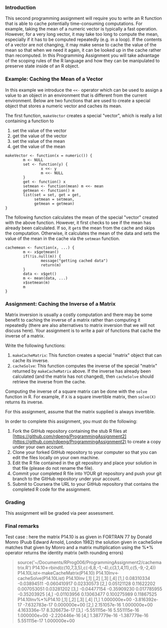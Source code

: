 ### Introduction

This second programming assignment will require you to write an R
function that is able to cache potentially time-consuming computations.
For example, taking the mean of a numeric vector is typically a fast
operation. However, for a very long vector, it may take too long to
compute the mean, especially if it has to be computed repeatedly (e.g.
in a loop). If the contents of a vector are not changing, it may make
sense to cache the value of the mean so that when we need it again, it
can be looked up in the cache rather than recomputed. In this
Programming Assignment you will take advantage of the scoping rules of
the R language and how they can be manipulated to preserve state inside
of an R object.

### Example: Caching the Mean of a Vector

In this example we introduce the `<<-` operator which can be used to
assign a value to an object in an environment that is different from the
current environment. Below are two functions that are used to create a
special object that stores a numeric vector and caches its mean.

The first function, `makeVector` creates a special "vector", which is
really a list containing a function to

1.  set the value of the vector
2.  get the value of the vector
3.  set the value of the mean
4.  get the value of the mean

<!-- -->

    makeVector <- function(x = numeric()) {
            m <- NULL
            set <- function(y) {
                    x <<- y
                    m <<- NULL
            }
            get <- function() x
            setmean <- function(mean) m <<- mean
            getmean <- function() m
            list(set = set, get = get,
                 setmean = setmean,
                 getmean = getmean)
    }

The following function calculates the mean of the special "vector"
created with the above function. However, it first checks to see if the
mean has already been calculated. If so, it `get`s the mean from the
cache and skips the computation. Otherwise, it calculates the mean of
the data and sets the value of the mean in the cache via the `setmean`
function.

    cachemean <- function(x, ...) {
            m <- x$getmean()
            if(!is.null(m)) {
                    message("getting cached data")
                    return(m)
            }
            data <- x$get()
            m <- mean(data, ...)
            x$setmean(m)
            m
    }

### Assignment: Caching the Inverse of a Matrix

Matrix inversion is usually a costly computation and there may be some
benefit to caching the inverse of a matrix rather than computing it
repeatedly (there are also alternatives to matrix inversion that we will
not discuss here). Your assignment is to write a pair of functions that
cache the inverse of a matrix.

Write the following functions:

1.  `makeCacheMatrix`: This function creates a special "matrix" object
    that can cache its inverse.
2.  `cacheSolve`: This function computes the inverse of the special
    "matrix" returned by `makeCacheMatrix` above. If the inverse has
    already been calculated (and the matrix has not changed), then
    `cacheSolve` should retrieve the inverse from the cache.

Computing the inverse of a square matrix can be done with the `solve`
function in R. For example, if `X` is a square invertible matrix, then
`solve(X)` returns its inverse.

For this assignment, assume that the matrix supplied is always
invertible.

In order to complete this assignment, you must do the following:

1.  Fork the GitHub repository containing the stub R files at
    [https://github.com/rdpeng/ProgrammingAssignment2](https://github.com/rdpeng/ProgrammingAssignment2)
    to create a copy under your own account.
2.  Clone your forked GitHub repository to your computer so that you can
    edit the files locally on your own machine.
3.  Edit the R file contained in the git repository and place your
    solution in that file (please do not rename the file).
4.  Commit your completed R file into YOUR git repository and push your
    git branch to the GitHub repository under your account.
5.  Submit to Coursera the URL to your GitHub repository that contains
    the completed R code for the assignment.

### Grading

This assignment will be graded via peer assessment.

### Final remarks

Test case : 
 here the matrix P14.10 is as given in FORTRAN 77 by Donald Monro (Puub Edward Arnold, London 1982)
 the solution given in cacheSolve matches that given by Monro
 and a matrix multiplication using the %*% operator returns the identity matrix (with rounding errors)
> source('~/Documents/RProg006/ProgrammingAssignment2/cachematrix.R')
> P14.10<-rbind(c(10,7,3,5),c(-6,8,-1,-4),c(3,1,4,11),c(5,-9,-2,4))
> P14.10List<-makeCacheMatrix(P14.10)
> P14.10Inv<-cacheSolve(P14.10List)
> P14.10Inv
[,1]        [,2]         [,3]        [,4]
[1,]  0.08310334 -0.03894511 -0.060410917  0.02330573
[2,]  0.05121128  0.11622202  0.007053051  0.03281202
[3,] -0.04477154 -0.35909230  0.017785955 -0.35203925
[4,] -0.01103956  0.13063477  0.100275989  0.11867525
> P14.10Inv%*%P14.10
[,1]          [,2]          [,3]          [,4]
[1,]  1.000000e+00 -3.816392e-17 -7.632783e-17  0.000000e+00
[2,]  2.151057e-16  1.000000e+00  4.163336e-17  8.326673e-17
[3,] -5.551115e-16  5.551115e-16  1.000000e+00 -2.220446e-16
[4,]  1.387779e-16 -1.387779e-16  5.551115e-17  1.000000e+00

